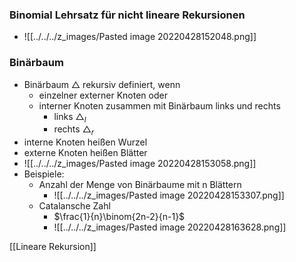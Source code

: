 ### Binomial Lehrsatz für nicht lineare Rekursionen
+ ![[../../../z_images/Pasted image 20220428152048.png]]

### Binärbaum
+ Binärbaum △ rekursiv definiert, wenn
	+ einzelner externer Knoten oder
	+ interner Knoten zusammen mit Binärbaum links und rechts 
		+ links $△_l$
		+ rechts $△_r$
+ interne Knoten heißen Wurzel
+ externe Knoten heißen Blätter
+ ![[../../../z_images/Pasted image 20220428153058.png]]
+ Beispiele: 
	+ Anzahl der Menge von Binärbaume mit n Blättern
		+ ![[../../../z_images/Pasted image 20220428153307.png]]
	+ Catalansche Zahl
		+ $\frac{1}{n}\binom{2n-2}{n-1}$
		+ ![[../../../z_images/Pasted image 20220428163628.png]]

[[Lineare Rekursion]]